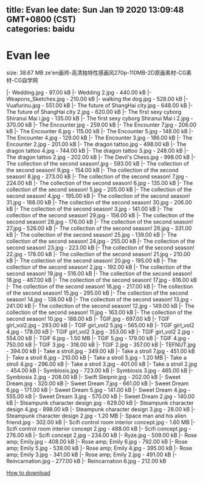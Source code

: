
title: Evan lee
date: Sun Jan 19 2020 13:09:48 GMT+0800 (CST)    
categories: baidu
---

# Evan lee
size: 38.67 MB
 ze'en画师-高清独特性感画风270p-110MB-2D原画素材-CG素材-CG自学网
 
|- Wedding.jpg - 97.00 kB
|- Wedding 2.jpg - 440.00 kB
|- Weapons_Sketches.jpg - 210.00 kB
|- walking the dog.jpg - 528.00 kB
|- Vuafurinu.jpg - 551.00 kB
|- The future of ShangHai city.jpg - 648.00 kB
|- The future of ShangHai city 2.jpg - 620.00 kB
|- The first sexy cyborg Shiranui Mai i.jpg - 135.00 kB
|- The first sexy cyborg Shiranui Mai i 2.jpg - 370.00 kB
|- The Encounter.jpg - 259.00 kB
|- The Encounter 7.jpg - 206.00 kB
|- The Encounter 6.jpg - 115.00 kB
|- The Encounter 5.jpg - 148.00 kB
|- The Encounter 4.jpg - 129.00 kB
|- The Encounter 3.jpg - 186.00 kB
|- The Encounter 2.jpg - 201.00 kB
|- The dragon tattoo.jpg - 498.00 kB
|- The dragon tattoo 4.jpg - 744.00 kB
|- The dragon tattoo 3.jpg - 248.00 kB
|- The dragon tattoo 2.jpg - 202.00 kB
|- The Devil's Chess.jpg - 998.00 kB
|- The collection of the second season!.jpg - 593.00 kB
|- The collection of the second season! 9.jpg - 154.00 kB
|- The collection of the second season! 8.jpg - 273.00 kB
|- The collection of the second season! 7.jpg - 224.00 kB
|- The collection of the second season! 6.jpg - 135.00 kB
|- The collection of the second season! 5.jpg - 205.00 kB
|- The collection of the second season! 4.jpg - 195.00 kB
|- The collection of the second season! 31.jpg - 168.00 kB
|- The collection of the second season! 30.jpg - 206.00 kB
|- The collection of the second season! 3.jpg - 141.00 kB
|- The collection of the second season! 29.jpg - 156.00 kB
|- The collection of the second season! 28.jpg - 176.00 kB
|- The collection of the second season! 27.jpg - 526.00 kB
|- The collection of the second season! 26.jpg - 331.00 kB
|- The collection of the second season! 25.jpg - 139.00 kB
|- The collection of the second season! 24.jpg - 255.00 kB
|- The collection of the second season! 23.jpg - 223.00 kB
|- The collection of the second season! 22.jpg - 178.00 kB
|- The collection of the second season! 21.jpg - 210.00 kB
|- The collection of the second season! 20.jpg - 195.00 kB
|- The collection of the second season! 2.jpg - 192.00 kB
|- The collection of the second season! 19.jpg - 516.00 kB
|- The collection of the second season! 18.jpg - 467.00 kB
|- The collection of the second season! 17.jpg - 616.00 kB
|- The collection of the second season! 16.jpg - 217.00 kB
|- The collection of the second season! 15.jpg - 295.00 kB
|- The collection of the second season! 14.jpg - 138.00 kB
|- The collection of the second season! 13.jpg - 241.00 kB
|- The collection of the second season! 12.jpg - 149.00 kB
|- The collection of the second season! 11.jpg - 163.00 kB
|- The collection of the second season! 10.jpg - 188.00 kB
|- TGIF.jpg - 697.00 kB
|- TGIF girl_vol2.jpg - 293.00 kB
|- TGIF girl_vol2 5.jpg - 565.00 kB
|- TGIF girl_vol2 4.jpg - 178.00 kB
|- TGIF girl_vol2 3.jpg - 353.00 kB
|- TGIF girl_vol2 2.jpg - 554.00 kB
|- TGIF 6.jpg - 1.50 MB
|- TGIF 5.jpg - 179.00 kB
|- TGIF 4.jpg - 750.00 kB
|- TGIF 3.jpg - 318.00 kB
|- TGIF 2.jpg - 357.00 kB
|- TEFNUT.jpg - 394.00 kB
|- Take a stroll.jpg - 349.00 kB
|- Take a stroll 7.jpg - 451.00 kB
|- Take a stroll 6.jpg - 210.00 kB
|- Take a stroll 5.jpg - 1.20 MB
|- Take a stroll 4.jpg - 296.00 kB
|- Take a stroll 3.jpg - 401.00 kB
|- Take a stroll 2.jpg - 454.00 kB
|- Symbiosis.jpg - 723.00 kB
|- Symbiosis 3.jpg - 465.00 kB
|- Symbiosis 2.jpg - 208.00 kB
|- Swift Sleipnir.jpg - 202.00 kB
|- Sweet Dream.jpg - 320.00 kB
|- Sweet Dream 7.jpg - 661.00 kB
|- Sweet Dream 6.jpg - 171.00 kB
|- Sweet Dream 5.jpg - 141.00 kB
|- Sweet Dream 4.jpg - 555.00 kB
|- Sweet Dream 3.jpg - 570.00 kB
|- Sweet Dream 2.jpg - 140.00 kB
|- Steampunk character design.jpg - 629.00 kB
|- Steampunk character design 4.jpg - 898.00 kB
|- Steampunk character design 3.jpg - 28.00 kB
|- Steampunk character design 2.jpg - 1.20 MB
|- Space man and his alien friend.jpg - 302.00 kB
|- Scifi control room interior concept.jpg - 1.60 MB
|- Scifi control room interior concept 2.jpg - 488.00 kB
|- Scifi concept.jpg - 276.00 kB
|- Scifi concept 2.jpg - 234.00 kB
|- Ryze.jpg - 509.00 kB
|- Rose amp; Emily.jpg - 408.00 kB
|- Rose amp; Emily 6.jpg - 792.00 kB
|- Rose amp; Emily 5.jpg - 539.00 kB
|- Rose amp; Emily 4.jpg - 395.00 kB
|- Rose amp; Emily 3.jpg - 341.00 kB
|- Rose amp; Emily 2.jpg - 491.00 kB
|- Reincarnation.jpg - 277.00 kB
|- Reincarnation 6.jpg - 212.00 kB

[How to download](https://bpcam.bemobtrk.com/go/2ceec3aa-1ca2-46d6-b9ff-aaa5c184517c?jno=18)